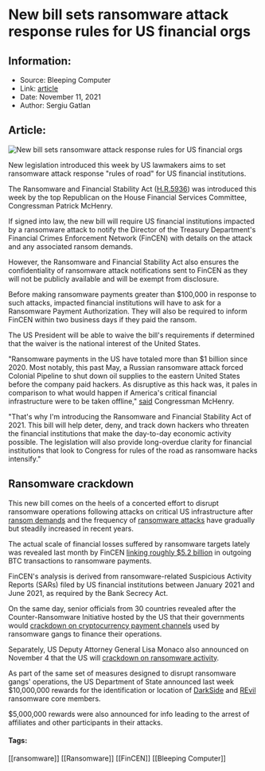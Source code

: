 # New bill sets ransomware attack response rules for US financial orgs
### 

## Information:
+ Source: Bleeping Computer
+ Link: [article](https://www.bleepingcomputer.com/news/security/new-bill-sets-ransomware-attack-response-rules-for-us-financial-orgs/)
+ Date: November 11, 2021
+ Author: Sergiu Gatlan


## Article:
![New bill sets ransomware attack response rules for US financial orgs](https://www.bleepstatic.com/content/hl-images/2020/12/07/US-Capitol-Congress.jpg)


New legislation introduced this week by US lawmakers aims to set ransomware attack response "rules of road" for US financial institutions.


The Ransomware and Financial Stability Act ([H.R.5936](https://www.congress.gov/bill/117th-congress/house-bill/5936/)) was introduced this week by the top Republican on the House Financial Services Committee, Congressman Patrick McHenry.


If signed into law, the new bill will require US financial institutions impacted by a ransomware attack to notify the Director of the Treasury Department's Financial Crimes Enforcement Network (FinCEN) with details on the attack and any associated ransom demands.


However, the Ransomware and Financial Stability Act also ensures the confidentiality of ransomware attack notifications sent to FinCEN as they will not be publicly available and will be exempt from disclosure.


Before making ransomware payments greater than $100,000 in response to such attacks, impacted financial institutions will have to ask for a Ransomware Payment Authorization. They will also be required to inform FinCEN within two business days if they paid the ransom.


The US President will be able to waive the bill's requirements if determined that the waiver is the national interest of the United States.


"Ransomware payments in the US have totaled more than $1 billion since 2020. Most notably, this past May, a Russian ransomware attack forced Colonial Pipeline to shut down oil supplies to the eastern United States before the company paid hackers. As disruptive as this hack was, it pales in comparison to what would happen if America's critical financial infrastructure were to be taken offline," [said](https://mchenry.house.gov/news/documentsingle.aspx?DocumentID=403073) Congressman McHenry.


"That's why I'm introducing the Ransomware and Financial Stability Act of 2021. This bill will help deter, deny, and track down hackers who threaten the financial institutions that make the day-to-day economic activity possible. The legislation will also provide long-overdue clarity for financial institutions that look to Congress for rules of the road as ransomware hacks intensify."


Ransomware crackdown
--------------------


This new bill comes on the heels of a concerted effort to disrupt ransomware operations following attacks on critical US infrastructure after [ransom demands](https://www.bleepingcomputer.com/news/security/accellion-data-breaches-drive-up-average-ransom-price/) and the frequency of [ransomware attacks](https://www.bleepingcomputer.com/news/security/over-500-percent-increase-in-ransomware-attacks-against-businesses/) have gradually but steadily increased in recent years.


The actual scale of financial losses suffered by ransomware targets lately was revealed last month by FinCEN [linking roughly $5.2 billion](https://www.bleepingcomputer.com/news/security/us-links-52-billion-worth-of-bitcoin-transactions-to-ransomware/) in outgoing BTC transactions to ransomware payments.


FinCEN's analysis is derived from ransomware-related Suspicious Activity Reports (SARs) filed by US financial institutions between January 2021 and June 2021, as required by the Bank Secrecy Act.


On the same day, senior officials from 30 countries revealed after the Counter-Ransomware Initiative hosted by the US that their governments would [crackdown on cryptocurrency payment channels](https://www.bleepingcomputer.com/news/security/governments-worldwide-to-crack-down-on-ransomware-payment-channels/) used by ransomware gangs to finance their operations.


Separately, US Deputy Attorney General Lisa Monaco also announced on November 4 that the US will [crackdown on ransomware activity](http://www.youtube.com/watch?v=fOA6GIV2d7g).


As part of the same set of measures designed to disrupt ransomware gangs' operations, the US Department of State announced last week $10,000,000 rewards for the identification or location of [DarkSide](https://www.bleepingcomputer.com/news/security/us-targets-darkside-ransomware-rebrands-with-10-million-reward/) and [REvil](https://www.bleepingcomputer.com/news/security/us-targets-darkside-ransomware-rebrands-with-10-million-reward/) ransomware core members.


$5,000,000 rewards were also announced for info leading to the arrest of affiliates and other participants in their attacks.




#### Tags:
[[ransomware]] [[Ransomware]] [[FinCEN]] [[Bleeping Computer]]
